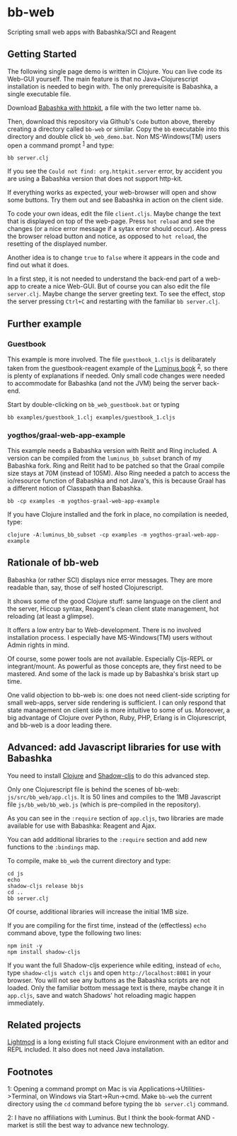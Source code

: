 # bb-web

Scripting small web apps with Babashka/SCI and Reagent

## Getting Started

The following single page demo is written in Clojure. You can live code its Web-GUI yourself. The main feature is that no Java+Clojurescript installation is needed to begin with. The only prerequisite is Babashka, a single executable file.

Download [Babashka with httpkit](https://github.com/borkdude/babashka/issues/556), a file with the two letter name `bb`. 

Then, download this repository via Github's `Code` button above, thereby creating a directory called `bb-web` or similar. Copy the `bb` executable into this directory and double click `bb_web_demo.bat`. Non MS-Windows(TM) users open a command prompt <sup>[1](#myfootnote1)</sup> and type:

    bb server.clj

 If you see the `Could not find: org.httpkit.server` error, by accident you are using a Babashka version that does not support http-kit.

If everything works as expected, your web-browser will open and show some buttons. Try them out and see Babashka in action on the client side.

To code your own ideas, edit the file `client.cljs`. Maybe change the text that is displayed on top of the web-page. Press `hot reload` and see the changes (or a nice error message if a sytax error should occur). Also press the browser reload button and notice, as opposed to `hot reload`, the resetting of the displayed number.

Another idea is to change `true` to `false` where it appears in the code and find out what it does.

In a first step, it is not needed to understand the back-end part of a web-app to create a nice Web-GUI. But of course you can also edit the file `server.clj`. Maybe change the server greeting text. To see the effect, stop the server pressing `Ctrl+C` and restarting with the familiar `bb server.clj`.

## Further example

### Guestbook
This example is more involved. The file ``guestbook_1.cljs`` is delibarately taken from the guestbook-reagent example of the [Luminus book](https://pragprog.com/titles/dswdcloj3/web-development-with-clojure-third-edition/) <sup>[2](#myfootnote2)</sup>, so there is plenty of explanations if needed. Only small code changes were needed to accommodate for Babashka (and not the JVM) being the server back-end.

Start by double-clicking on `bb_web_guestbook.bat` or typing

    bb examples/guestbook_1.clj examples/guestbook_1.cljs

### yogthos/graal-web-app-example

This example needs a Babashka version with Reitit and Ring included. A version can be compiled from the `luminus_bb_subset` branch of my Babashka fork. Ring and Reitit had to be patched so that the Graal compile size stays at 70M (instead of 105M). Also Ring needed a patch to access the io/resource function of Babashka and not Java's, this is because Graal has a different notion of Classpath than Babashka.
```
bb -cp examples -m yogthos-graal-web-app-example
```
If you have Clojure installed and the fork in place, no compilation is needed, type:
```
clojure -A:luminus_bb_subset -cp examples -m yogthos-graal-web-app-example

```

## Rationale of bb-web
Babashka (or rather SCI) displays nice error messages. They are more readable than, say, those of self hosted Clojurescript.

It shows some of the good Clojure stuff: same language on the client and the server, Hiccup syntax, Reagent's clean client state management, hot reloading (at least a glimpse).

It offers a low entry bar to Web-development. There is no involved installation process. I especially have MS-Windows(TM) users without Admin rights in mind.

Of course, some power tools are not available. Especially Cljs-REPL or integrant/mount. As powerful as those concepts are, they first need to be mastered. And some of the lack is made up by Babashka's brisk start up time.

One valid objection to bb-web is: one does not need client-side scripting for small web-apps, server side rendering is sufficient. I can only respond that state management on client side is more intuitive to some of us. Moreover, a big advantage of Clojure over Python, Ruby, PHP, Erlang is in Clojurescript, and bb-web is a door leading there.


## Advanced: add Javascript libraries for use with Babashka

You need to install [Clojure](https://www.clojure.org) and [Shadow-cljs](http://shadow-cljs.org) to do this advanced step.

Only one Clojurescript file is behind the scenes of bb-web: ``js/src/bb_web/app.cljs``. It is 50 lines and compiles to the 1MB Javascript file `js/bb_web/bb_web.js` (which is pre-compiled in the repository). 

As you can see in the ``:require`` section of `app.cljs`, two libraries are made available for use with Babashka: Reagent and Ajax.

You can add additional libraries  to the `:require` section and add new functions to the ``:bindings`` map.

To compile, make `bb_web` the current directory and type:
    
    cd js
    echo
    shadow-cljs release bbjs
    cd ..
    bb server.clj

Of course, additional libraries will increase the initial 1MB size. 

If you are compiling for the first time, instead of the (effectless) `echo` command above, type the following two lines:

    npm init -y
    npm install shadow-cljs

If you want the full Shadow-cljs experience while editing, instead of `echo`, type `shadow-cljs watch cljs` and open `http://localhost:8081` in your browser. You will not see any buttons as the Babashka scripts are not loaded. Only the familiar bottom message text is there, maybe change it in `app.cljs`, save and watch Shadows' hot reloading magic happen immediately.

## Related projects

[Lightmod](https://sekao.net/lightmod/) is a long existing full stack Clojure environment with an editor and REPL included. It also does not need Java installation.

## Footnotes

<a name="myfootnote1">1</a>: Opening a command prompt on Mac is via Applications->Utilities->Terminal, on Windows via Start->Run->cmd. Make `bb-web` the current directory using the `cd` command before typing the `bb server.clj` command.

<a name="myfootnote2">2</a>: I have no affiliations with Luminus. But I think the book-format AND -market is still the best way to advance new technology.
